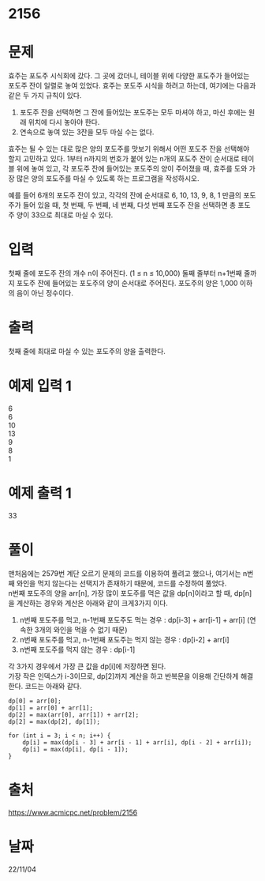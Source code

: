 # 2156

# 문제
효주는 포도주 시식회에 갔다. 그 곳에 갔더니, 테이블 위에 다양한 포도주가 들어있는 포도주 잔이 일렬로 놓여 있었다. 효주는 포도주 시식을 하려고 하는데, 여기에는 다음과 같은 두 가지 규칙이 있다.

1. 포도주 잔을 선택하면 그 잔에 들어있는 포도주는 모두 마셔야 하고, 마신 후에는 원래 위치에 다시 놓아야 한다.
2. 연속으로 놓여 있는 3잔을 모두 마실 수는 없다.

효주는 될 수 있는 대로 많은 양의 포도주를 맛보기 위해서 어떤 포도주 잔을 선택해야 할지 고민하고 있다. 1부터 n까지의 번호가 붙어 있는 n개의 포도주 잔이 순서대로 테이블 위에 놓여 있고, 각 포도주 잔에 들어있는 포도주의 양이 주어졌을 때, 효주를 도와 가장 많은 양의 포도주를 마실 수 있도록 하는 프로그램을 작성하시오. 

예를 들어 6개의 포도주 잔이 있고, 각각의 잔에 순서대로 6, 10, 13, 9, 8, 1 만큼의 포도주가 들어 있을 때, 첫 번째, 두 번째, 네 번째, 다섯 번째 포도주 잔을 선택하면 총 포도주 양이 33으로 최대로 마실 수 있다.

# 입력
첫째 줄에 포도주 잔의 개수 n이 주어진다. (1 ≤ n ≤ 10,000) 둘째 줄부터 n+1번째 줄까지 포도주 잔에 들어있는 포도주의 양이 순서대로 주어진다. 포도주의 양은 1,000 이하의 음이 아닌 정수이다.

# 출력
첫째 줄에 최대로 마실 수 있는 포도주의 양을 출력한다.

# 예제 입력 1 
6  
6  
10  
13  
9  
8  
1  

# 예제 출력 1 
33
  
# 풀이
맨처음에는 2579번 계단 오르기 문제의 코드를 이용하여 풀려고 했으나, 여기서는 n번째 와인을 먹지 않는다는 선택지가 존재하기 때문에, 코드를 수정하여 풀었다.  
n번째 포도주의 양을 arr[n], 가장 많이 포도주를 먹은 값을 dp[n]이라고 할 때, dp[n]을 계산하는 경우와 계산은 아래와 같이 크게3가지 이다.
1. n번째 포도주를 먹고, n-1번째 포도주도 먹는 경우 : dp[i-3] + arr[i-1] + arr[i] (연속한 3개의 와인을 먹을 수 없기 때문)
2. n번째 포도주를 먹고, n-1번째 포도주는 먹지 않는 경우 : dp[i-2] + arr[i]
3. n번째 포도주를 먹지 않는 경우 : dp[i-1]

각 3가지 경우에서 가장 큰 값을 dp[i]에 저장하면 된다.  
가장 작은 인덱스가 i-3이므로, dp[2]까지 계산을 하고 반복문을 이용해 간단하게 해결한다. 코드는 아래와 같다.  
```
dp[0] = arr[0];
dp[1] = arr[0] + arr[1];
dp[2] = max(arr[0], arr[1]) + arr[2];
dp[2] = max(dp[2], dp[1]);

for (int i = 3; i < n; i++) {
    dp[i] = max(dp[i - 3] + arr[i - 1] + arr[i], dp[i - 2] + arr[i]);
    dp[i] = max(dp[i], dp[i - 1]);
}
```

# 출처 
https://www.acmicpc.net/problem/2156

# 날짜
22/11/04